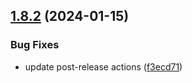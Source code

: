 ## [1.8.2](https://github.com/ExpediaGroup/spec-transformer/compare/v1.8.1...v1.8.2) (2024-01-15)


### Bug Fixes

* update post-release actions ([f3ecd71](https://github.com/ExpediaGroup/spec-transformer/commit/f3ecd718658d8352b7fff91ded71d96bf4bbe4d2))
